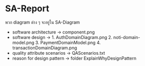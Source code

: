 # SA-Report

พวก diagram ต่าง ๆ จะอยู่ใน SA-Diagram
  - software architecture -> component.png
  - software design -> 1. AuthDomainDiagram.png
                       2. noti-domain-model.png
                       3. PaymentDomainModel.png
                       4. transactionDomainDiagram.png
  - quality attribute scenarios -> QAScenarios.txt
  - reason for design pattern -> folder ExplainWhyDesignPattern
